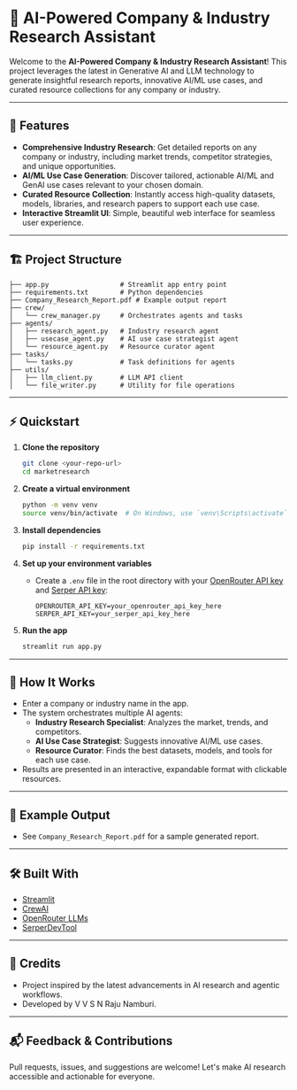 # 🤖 AI-Powered Company & Industry Research Assistant

Welcome to the **AI-Powered Company & Industry Research Assistant**! This project leverages the latest in Generative AI and LLM technology to generate insightful research reports, innovative AI/ML use cases, and curated resource collections for any company or industry.

---

## 🚀 Features
- **Comprehensive Industry Research**: Get detailed reports on any company or industry, including market trends, competitor strategies, and unique opportunities.
- **AI/ML Use Case Generation**: Discover tailored, actionable AI/ML and GenAI use cases relevant to your chosen domain.
- **Curated Resource Collection**: Instantly access high-quality datasets, models, libraries, and research papers to support each use case.
- **Interactive Streamlit UI**: Simple, beautiful web interface for seamless user experience.

---

## 🏗️ Project Structure
```
├── app.py                  # Streamlit app entry point
├── requirements.txt        # Python dependencies
├── Company_Research_Report.pdf # Example output report
├── crew/
│   └── crew_manager.py     # Orchestrates agents and tasks
├── agents/
│   ├── research_agent.py   # Industry research agent
│   ├── usecase_agent.py    # AI use case strategist agent
│   └── resource_agent.py   # Resource curator agent
├── tasks/
│   └── tasks.py            # Task definitions for agents
├── utils/
│   ├── llm_client.py       # LLM API client
│   └── file_writer.py      # Utility for file operations
```

---

## ⚡ Quickstart

1. **Clone the repository**
   ```bash
   git clone <your-repo-url>
   cd marketresearch
   ```

2. **Create a virtual environment**
   ```bash
   python -m venv venv
   source venv/bin/activate  # On Windows, use `venv\Scripts\activate`
   ```

3. **Install dependencies**
   ```bash
   pip install -r requirements.txt
   ```

4. **Set up your environment variables**
   - Create a `.env` file in the root directory with your [OpenRouter API key](https://openrouter.ai/) and [Serper API key](https://serper.dev/):
     ```env
     OPENROUTER_API_KEY=your_openrouter_api_key_here
     SERPER_API_KEY=your_serper_api_key_here
     ```

5. **Run the app**
   ```bash
   streamlit run app.py
   ```

---

## 🧠 How It Works
- Enter a company or industry name in the app.
- The system orchestrates multiple AI agents:
  - **Industry Research Specialist**: Analyzes the market, trends, and competitors.
  - **AI Use Case Strategist**: Suggests innovative AI/ML use cases.
  - **Resource Curator**: Finds the best datasets, models, and tools for each use case.
- Results are presented in an interactive, expandable format with clickable resources.

---

## 📄 Example Output
- See `Company_Research_Report.pdf` for a sample generated report.

---

## 🛠️ Built With
- [Streamlit](https://streamlit.io/)
- [CrewAI](https://github.com/joaomdmoura/crewAI)
- [OpenRouter LLMs](https://openrouter.ai/)
- [SerperDevTool](https://serper.dev/)

---

## 🙏 Credits
- Project inspired by the latest advancements in AI research and agentic workflows.
- Developed by V V S N Raju Namburi.

---

## 📬 Feedback & Contributions
Pull requests, issues, and suggestions are welcome! Let's make AI research accessible and actionable for everyone. 
